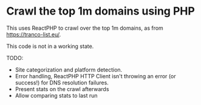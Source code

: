 # Crawl the top 1m domains using PHP

This uses ReactPHP to crawl over the top 1m domains, as from https://tranco-list.eu/.

This code is not in a working state.

TODO:
 - Site categorization and platform detection.
 - Error handling, ReactPHP HTTP Client isn't throwing an error (or success!) for DNS resolution failures.
 - Present stats on the crawl afterwards
 - Allow comparing stats to last run
